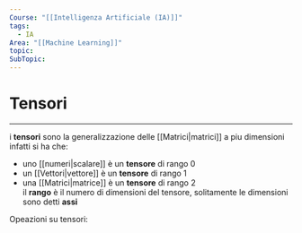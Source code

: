 ```yaml
---
Course: "[[Intelligenza Artificiale (IA)]]"
tags:
  - IA
Area: "[[Machine Learning]]"
topic: 
SubTopic:
---
```

# Tensori
---
i __tensori__ sono la generalizzazione delle [[Matrici|matrici]] a piu dimensioni
infatti si ha che:
- uno [[numeri|scalare]] è un __tensore__ di rango $0$
- un [[Vettori|vettore]] è un __tensore__ di rango $1$
- una  [[Matrici|matrice]] è un __tensore__ di rango $2$  
il __rango__ è il numero di dimensioni del tensore, solitamente le dimensioni sono detti __assi__ 



Opeazioni su tensori:

